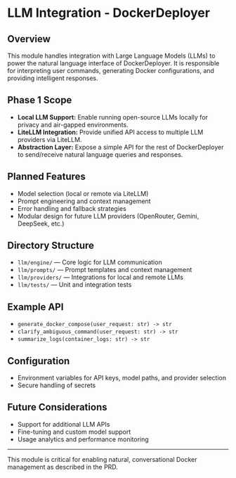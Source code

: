 # LLM Integration - DockerDeployer

## Overview

This module handles integration with Large Language Models (LLMs) to power the natural language interface of DockerDeployer. It is responsible for interpreting user commands, generating Docker configurations, and providing intelligent responses.

## Phase 1 Scope

- **Local LLM Support:** Enable running open-source LLMs locally for privacy and air-gapped environments.
- **LiteLLM Integration:** Provide unified API access to multiple LLM providers via LiteLLM.
- **Abstraction Layer:** Expose a simple API for the rest of DockerDeployer to send/receive natural language queries and responses.

## Planned Features

- Model selection (local or remote via LiteLLM)
- Prompt engineering and context management
- Error handling and fallback strategies
- Modular design for future LLM providers (OpenRouter, Gemini, DeepSeek, etc.)

## Directory Structure

- `llm/engine/` — Core logic for LLM communication
- `llm/prompts/` — Prompt templates and context management
- `llm/providers/` — Integrations for local and remote LLMs
- `llm/tests/` — Unit and integration tests

## Example API

- `generate_docker_compose(user_request: str) -> str`
- `clarify_ambiguous_command(user_request: str) -> str`
- `summarize_logs(container_logs: str) -> str`

## Configuration

- Environment variables for API keys, model paths, and provider selection
- Secure handling of secrets

## Future Considerations

- Support for additional LLM APIs
- Fine-tuning and custom model support
- Usage analytics and performance monitoring

---

This module is critical for enabling natural, conversational Docker management as described in the PRD.
